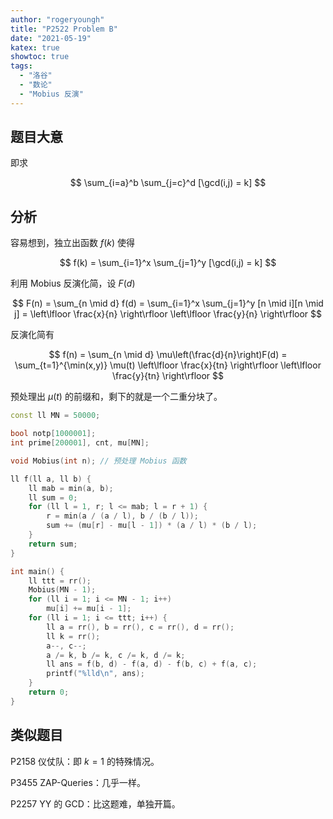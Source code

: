 ```yaml
---
author: "rogeryoungh"
title: "P2522 Problem B"
date: "2021-05-19"
katex: true
showtoc: true
tags:
  - "洛谷"
  - "数论"
  - "Mobius 反演"
---
```


## 题目大意

即求

$$
\sum_{i=a}^b \sum_{j=c}^d [\gcd(i,j) = k]
$$

## 分析

容易想到，独立出函数 $f(k)$ 使得

$$
f(k) = \sum_{i=1}^x \sum_{j=1}^y [\gcd(i,j) = k]
$$

利用 Mobius 反演化简，设 $F(d)$

$$
F(n) = \sum_{n \mid d} f(d) = \sum_{i=1}^x \sum_{j=1}^y [n \mid i][n \mid j]
= \left\lfloor \frac{x}{n} \right\rfloor \left\lfloor \frac{y}{n} \right\rfloor
$$

反演化简有

$$
f(n) = \sum_{n \mid d} \mu\left(\frac{d}{n}\right)F(d)
= \sum_{t=1}^{\min(x,y)} \mu(t) \left\lfloor \frac{x}{tn} \right\rfloor \left\lfloor \frac{y}{tn} \right\rfloor
$$

预处理出 $\mu(t)$ 的前缀和，剩下的就是一个二重分块了。

```cpp
const ll MN = 50000;

bool notp[1000001];
int prime[200001], cnt, mu[MN];

void Mobius(int n); // 预处理 Mobius 函数

ll f(ll a, ll b) {
    ll mab = min(a, b);
    ll sum = 0;
    for (ll l = 1, r; l <= mab; l = r + 1) {
        r = min(a / (a / l), b / (b / l));
        sum += (mu[r] - mu[l - 1]) * (a / l) * (b / l);
    }
    return sum;
}

int main() {
    ll ttt = rr();
    Mobius(MN - 1);
    for (ll i = 1; i <= MN - 1; i++)
        mu[i] += mu[i - 1];
    for (ll i = 1; i <= ttt; i++) {
        ll a = rr(), b = rr(), c = rr(), d = rr();
        ll k = rr();
        a--, c--;
        a /= k, b /= k, c /= k, d /= k;
        ll ans = f(b, d) - f(a, d) - f(b, c) + f(a, c);
        printf("%lld\n", ans);
    }
    return 0;
}
```

## 类似题目

P2158 仪仗队：即 $k = 1$ 的特殊情况。

P3455 ZAP-Queries：几乎一样。

P2257 YY 的 GCD：比这题难，单独开篇。



